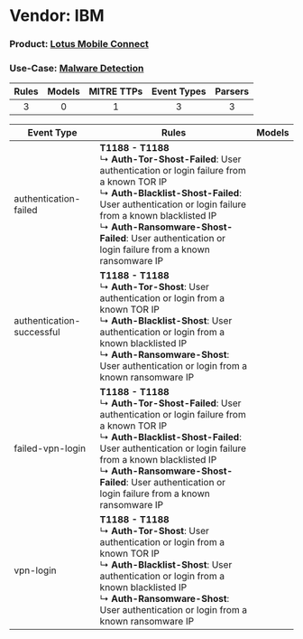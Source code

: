 Vendor: IBM
===========
### Product: [Lotus Mobile Connect](../ds_ibm_lotus_mobile_connect.md)
### Use-Case: [Malware Detection](../../../../UseCases/uc_malware_detection.md)

| Rules | Models | MITRE TTPs | Event Types | Parsers |
|:-----:|:------:|:----------:|:-----------:|:-------:|
|   3   |   0    |     1      |      3      |    3    |

| Event Type                | Rules                                                                                                                                                                                                                                                                                                                                   | Models |
| ------------------------- | --------------------------------------------------------------------------------------------------------------------------------------------------------------------------------------------------------------------------------------------------------------------------------------------------------------------------------------- | ------ |
| authentication-failed     | <b>T1188 - T1188</b><br> ↳ <b>Auth-Tor-Shost-Failed</b>: User authentication or login failure from a known TOR IP<br> ↳ <b>Auth-Blacklist-Shost-Failed</b>: User authentication or login failure from a known blacklisted IP<br> ↳ <b>Auth-Ransomware-Shost-Failed</b>: User authentication or login failure from a known ransomware IP |        |
| authentication-successful | <b>T1188 - T1188</b><br> ↳ <b>Auth-Tor-Shost</b>: User authentication or login from a known TOR IP<br> ↳ <b>Auth-Blacklist-Shost</b>: User authentication or login from a known blacklisted IP<br> ↳ <b>Auth-Ransomware-Shost</b>: User authentication or login from a known ransomware IP                                              |        |
| failed-vpn-login          | <b>T1188 - T1188</b><br> ↳ <b>Auth-Tor-Shost-Failed</b>: User authentication or login failure from a known TOR IP<br> ↳ <b>Auth-Blacklist-Shost-Failed</b>: User authentication or login failure from a known blacklisted IP<br> ↳ <b>Auth-Ransomware-Shost-Failed</b>: User authentication or login failure from a known ransomware IP |        |
| vpn-login                 | <b>T1188 - T1188</b><br> ↳ <b>Auth-Tor-Shost</b>: User authentication or login from a known TOR IP<br> ↳ <b>Auth-Blacklist-Shost</b>: User authentication or login from a known blacklisted IP<br> ↳ <b>Auth-Ransomware-Shost</b>: User authentication or login from a known ransomware IP                                              |        |
